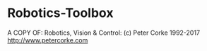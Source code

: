 # Robotics-Toolbox
A COPY OF: Robotics, Vision &amp; Control: (c) Peter Corke 1992-2017 http://www.petercorke.com
